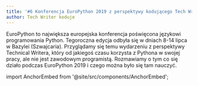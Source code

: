 ```yaml
---
title: '#6 Konferencja EuroPython 2019 z perspektywy kodującego Tech Writera'
author: Tech Writer koduje
---
```


EuroPython to największa europejska konferencja poświęcona językowi
programowania Python. Tegoroczna edycja odbyła się w dniach 8-14 lipca w Bazylei
(Szwajcaria). Przyglądamy się temu wydarzeniu z perspektywy Technical Writera,
który od jakiegoś czasu korzysta z Pythona w swojej pracy, ale nie jest
zawodowym programistą. Rozmawiamy o tym co się działo podczas EuroPython 2019 i
czego można było się tam nauczyć.

import AnchorEmbed from '@site/src/components/AnchorEmbed';

<AnchorEmbed episodeId="6-Konferencja-EuroPython-2019-z-perspektywy-kodujcego-Tech-Writera-e4tons/a-akl07j" />
